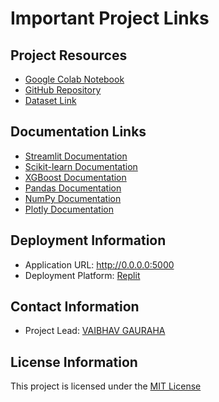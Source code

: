 
# Important Project Links

## Project Resources

- [Google Colab Notebook](https://colab.research.google.com/drive/15CqIS1709P6lXwHaGKUrPgc3uwup3FHv?usp=sharing)
- [GitHub Repository](https://github.com/vgauraha62/airline-profitability-app)
- [Dataset Link](https://docs.google.com/spreadsheets/d/1eALZhnY5bEJ4uCi9BCjN2fpx8jRIzwWo/edit?gid=794923645#gid=794923645)

## Documentation Links

- [Streamlit Documentation](https://docs.streamlit.io/)
- [Scikit-learn Documentation](https://scikit-learn.org/stable/)
- [XGBoost Documentation](https://xgboost.readthedocs.io/)
- [Pandas Documentation](https://pandas.pydata.org/docs/)
- [NumPy Documentation](https://numpy.org/doc/)
- [Plotly Documentation](https://plotly.com/python/)



## Deployment Information

- Application URL: http://0.0.0.0:5000
- Deployment Platform: [Replit](https://replit.com)

## Contact Information

- Project Lead: [VAIBHAV GAURAHA](mailto:vaibhavgauraha62.com)


## License Information

This project is licensed under the [MIT License](LICENSE)
